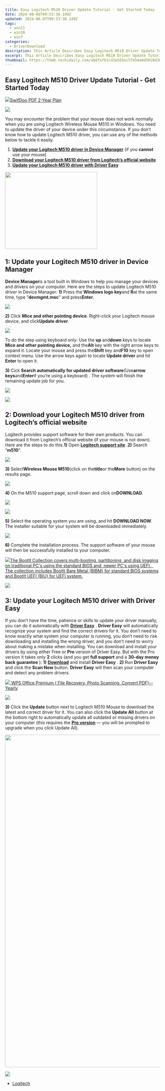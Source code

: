 ```yaml
---
title: Easy Logitech M510 Driver Update Tutorial - Get Started Today
date: 2024-08-06T09:53:38.149Z
updated: 2024-08-07T09:53:38.149Z
tags:
  - win11
  - win10
  - win7
categories:
  - DriverDownload
description: This Article Describes Easy Logitech M510 Driver Update Tutorial - Get Started Today
excerpt: This Article Describes Easy Logitech M510 Driver Update Tutorial - Get Started Today
thumbnail: https://thmb.techidaily.com/a68fefb1cd3e565ec5f454a0d5028d3000ec7ede8d478967f77735423a6ab539.jpg
---
```


## Easy Logitech M510 Driver Update Tutorial - Get Started Today

<!-- affiliate ads begin -->
<a href="https://purchase.swifdoo.com/order/checkout.php?PRODS=40002580&QTY=1&AFFILIATE=108875&CART=1"><img src="https://secure.avangate.com/images/merchant/8b932759a5a04ddb34bf79e3f9072e4b/products/3_Product%20box%20white-1024x1024.png" border="0">SwifDoo PDF 2-Year Plan</a>
<!-- affiliate ads end -->
![](https://images.drivereasy.com/wp-content/uploads/2017/05/logitech-m510-driver.jpg)

You may encounter the problem that your mouse does not work normally when you are using Logitech Wireless Mouse M510 in Windows. You need to update the driver of your device under this circumstance. If you don’t know how to update Logitech M510 driver, you can use any of the methods below to tackle it easily.

1. [**Update your Logitech M510 driver in Device Manager**](https://tools.techidaily.com/drivereasy/download/)  (if you **cannot** use your mouse)
2. **[Download your Logitech M510 driver from Logitech’s official website](https://tools.techidaily.com/drivereasy/download/)**
3. **[Update your Logitech M510 driver with Driver Easy](https://tools.techidaily.com/drivereasy/download/)**

<!-- affiliate ads begin -->
<a href="https://united.elfm.net/c/5597632/748964/4704" target="_top" id="748964"><img src="//a.impactradius-go.com/display-ad/4704-748964" border="0" alt="" width="300" height="250"/></a><img height="0" width="0" src="https://united.elfm.net/i/5597632/748964/4704" style="position:absolute;visibility:hidden;" border="0" />
<!-- affiliate ads end -->
## 1: **Update your Logitech M510 driver in Device Manager**

**Device Manager**is a tool built in Windows to help you manage your devices and drivers on your computer. Here are the steps to update Logitech M510 driver in Device Manager: **1)** Press the **Windows logo key**and **R**at the same time, type “**devmgmt.msc**” and press**Enter**.

![](https://images.drivereasy.com/wp-content/uploads/2017/05/img_5923e4fa5288e.png)

**2)** Click **Mice and other pointing device**. Right-click your Logitech mouse device, and click**Update driver**.

![](https://images.drivereasy.com/wp-content/uploads/2017/05/img_5923fd8a5eb92.jpg)

 To do the step using keyboard only: Use the **up** and**down** keys to locate **Mice and other pointing device,** and the**Alt** key with the right arrow keys to expand it. Locate your mouse and press the**Shift** key and**F10** key to open context menu. Use the arrow keys again to locate **Update driver**  and hit **Enter** to open it.

**3)** Cick **Search automatically for updated driver software**(Use**arrow keys**and**Enter**if you’re using a keyboard) . The system will finish the remaining update job for you.

<!-- affiliate ads begin -->
<a href="https://shop.copernic.com/order/checkout.php?PRODS=41033091&QTY=1&AFFILIATE=108875&CART=1"><img src="https://secure.2checkout.com/images/merchant/8d30aa96e72440759f74bd2306c1fa3d/Copernic-2023-Affiliate-728x90-Advanced.png" border="0"></a>
<!-- affiliate ads end -->
![](https://images.drivereasy.com/wp-content/uploads/2017/05/img_5923e48111876.png)

## 2:   **Download your Logitech M510 driver from Logitech’s official website**

Logitech provides support software for their own products. You can download it from Logitech’s official website (if your mouse is not down). Here are the steps to do this.**1)** Open **[Logitech support site](http://support.logitech.com/en%5Fus/home)** .**2)** Search “**m510**“.

![](https://images.drivereasy.com/wp-content/uploads/2017/05/img_5923ea57738ce.png)

**3)** Select**Wireless Mouse M510**(click on the**title**or the**More** button) on the results page.

![](https://images.drivereasy.com/wp-content/uploads/2017/05/img_5923eb12c377b.png)

**4)** On the M510 support page, scroll down and click on**DOWNLOAD**.

<!-- affiliate ads begin -->
<a href="https://shop.mondly.com/affiliate.php?ACCOUNT=ATISTUDI&AFFILIATE=108875&PATH=https%3A%2F%2Fwww.mondly.com%3FAFFILIATE%3D108875%26RESOURCE%3D%2BGeneral%2B970x90%2B"><img src="https://secure.avangate.com/images/merchant/69c418c33ec2e1a4267fa9bb77fa1428/general-970x90.gif" border="0"></a>
<!-- affiliate ads end -->
![](https://images.drivereasy.com/wp-content/uploads/2017/05/img_5923eccf90480.png)

**5)** Select the operating system you are using, and hit **DOWNLOAD NOW**. The installer suitable for your system will be downloaded immediately.

![](https://images.drivereasy.com/wp-content/uploads/2017/05/img_5923edb06064d.jpg)

**6)** Complete the installation process. The support software of your mouse will then be successfully installed to your computer.

<!-- affiliate ads begin -->
<a href="https://secure.2checkout.com/order/checkout.php?PRODS=45152810&QTY=1&AFFILIATE=108875&CART=1"> <img src="https://secure.avangate.com/images/merchant/842ca578342915ccb8ae069595ba7233/products/copy_bootit-ss1_178x139.jpg" border="0">The BootIt Collection covers multi-booting, partitioning, and disk imaging on traditional PC's using the standard BIOS and  newer PC's using UEFI.   The collection includes BootIt Bare Metal (BIBM) for standard BIOS systems and BootIt UEFI (BIU) for UEFI system. 
</a>
<!-- affiliate ads end -->
![](https://images.drivereasy.com/wp-content/uploads/2017/05/img_5923ee4cbcfaa.jpg)

##  3: **Update your Logitech M510 driver with Driver Easy**

If you don’t have the time, patience or skills to update your driver manually, you can do it automatically with [**Driver Easy**](https://tools.techidaily.com/drivereasy/download/) . **Driver Easy**  will automatically recognize your system and find the correct drivers for it. You don’t need to know exactly what system your computer is running, you don’t need to risk downloading and installing the wrong driver, and you don’t need to worry about making a mistake when installing.  You can download and install your drivers by using either Free or **Pro**  version of Driver Easy. But with the Pro version it takes only **2**  clicks (and you get **full support**  and a **30-day money back guarantee** ): **1)** [**Download**](https://tools.techidaily.com/drivereasy/download/)  and install **Driver Easy** . **2)** Run **Driver Easy**  and click the **Scan Now**  button. **Driver Easy**  will then scan your computer and detect any problem drivers.

<!-- affiliate ads begin -->
<a href="https://secure.2checkout.com/order/checkout.php?PRODS=38729081&QTY=1&AFFILIATE=108875&CART=1"><img src="https://website-prod.cache.wpscdn.com/img/wps-office-pdf-editor-1x.890dbda.png" border="0">
WPS Office Premium ( File Recovery, Photo Scanning, Convert PDF)--Yearly</a>
<!-- affiliate ads end -->
![](https://images.drivereasy.com/wp-content/uploads/2018/04/img_5ae5a3c62ca83.png)

**3)**  Click the **Update**  button next to Logitech M510 Mouse to download the latest and correct driver for it. You can also click the **Update All**  button at the bottom right to automatically update all outdated or missing drivers on your computer (this requires the **[Pro version](https://tools.techidaily.com/drivereasy/download/)**  — you will be prompted to upgrade when you click Update All).

<!-- affiliate ads begin -->
<a href="https://parisrhonecom.sjv.io/c/5597632/1922358/21553" target="_top" id="1922358"><img src="//a.impactradius-go.com/display-ad/21553-1922358" border="0" alt="" width="1080" height="1080"/></a><img height="0" width="0" src="https://imp.pxf.io/i/5597632/1922358/21553" style="position:absolute;visibility:hidden;" border="0" />
<!-- affiliate ads end -->
![](https://images.drivereasy.com/wp-content/uploads/2018/04/img_5ae5a3cd6fbac.jpg)

* [Logitech](https://tools.techidaily.com/drivereasy/download/)

<ins class="adsbygoogle"
     style="display:block"
     data-ad-format="autorelaxed"
     data-ad-client="ca-pub-7571918770474297"
     data-ad-slot="1223367746"></ins>



<ins class="adsbygoogle"
     style="display:block"
     data-ad-client="ca-pub-7571918770474297"
     data-ad-slot="8358498916"
     data-ad-format="auto"
     data-full-width-responsive="true"></ins>
